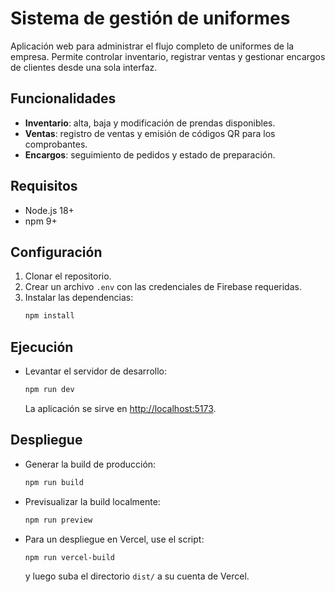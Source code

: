 # Sistema de gestión de uniformes

Aplicación web para administrar el flujo completo de uniformes de la empresa. Permite controlar inventario, registrar ventas y gestionar encargos de clientes desde una sola interfaz.

## Funcionalidades
- **Inventario**: alta, baja y modificación de prendas disponibles.
- **Ventas**: registro de ventas y emisión de códigos QR para los comprobantes.
- **Encargos**: seguimiento de pedidos y estado de preparación.

## Requisitos
- Node.js 18+
- npm 9+

## Configuración
1. Clonar el repositorio.
2. Crear un archivo `.env` con las credenciales de Firebase requeridas.
3. Instalar las dependencias:
   ```bash
   npm install
   ```

## Ejecución
- Levantar el servidor de desarrollo:
  ```bash
  npm run dev
  ```
  La aplicación se sirve en [http://localhost:5173](http://localhost:5173).

## Despliegue
- Generar la build de producción:
  ```bash
  npm run build
  ```
- Previsualizar la build localmente:
  ```bash
  npm run preview
  ```
- Para un despliegue en Vercel, use el script:
  ```bash
  npm run vercel-build
  ```
  y luego suba el directorio `dist/` a su cuenta de Vercel.


